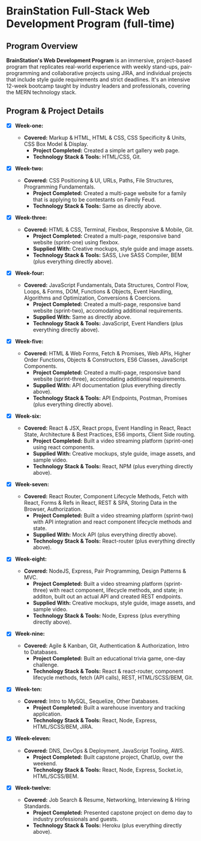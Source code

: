 # BrainStation Full-Stack Web Development Program (full-time)

## Program Overview

**BrainStation's Web Development Program** is an immersive, project-based program that replicates real-world experience with weekly stand-ups, pair-programming and collaborative projects using JIRA, and individual projects that include style guide requirements and strict deadlines. It's an intensive 12-week bootcamp taught by industry leaders and professionals, covering the MERN technology stack. 

## Program & Project Details 

- [x] **Week-one:**
    *   **Covered:** Markup & HTML, HTML & CSS, CSS Specificity & Units, CSS Box Model & Display.
        * **Project Completed:** Created a simple art gallery web page.
        * **Technology Stack & Tools:** HTML/CSS, Git.

- [x] **Week-two:**
    *   **Covered:** CSS Positioning & UI, URLs, Paths, File Structures, Programming Fundamentals.
        * **Project Completed:** Created a multi-page website for a family that is applying to be contestants on Family Feud.
        * **Technology Stack & Tools:** Same as directly above.

- [x] **Week-three:**
    *  **Covered:** HTML & CSS, Terminal, Flexbox, Responsive & Mobile, Git.
        * **Project Completed:** Created a multi-page, responsive band website (sprint-one) using flexbox.
        * **Supplied With:** Creative mockups, style guide and image assets. 
        * **Technology Stack & Tools:** SASS, Live SASS Compiler, BEM (plus everything directly above).

- [x] **Week-four:**
    *   **Covered:** JavaScript Fundamentals, Data Structures, Control Flow, Loops, & Forms, DOM, Functions & Objects, Event Handling,          Algorithms and Optimization, Conversions & Coercions.
        * **Project Completed:** Created a multi-page, responsive band website (sprint-two), accomodating additional requirements.
        * **Supplied With:** Same as directly above. 
        * **Technology Stack & Tools:** JavaScript, Event Handlers (plus everything directly above).

- [x] **Week-five:**
    * **Covered:** HTML & Web Forms, Fetch & Promises, Web APIs, Higher Order Functions, Objects & Constructors, ES6 Classes,             JavaScript Components. 
        * **Project Completed:** Created a multi-page, responsive band website (sprint-three), accomodating additional requirements.
        * **Supplied With:** API documentation (plus everything directly above). 
        * **Technology Stack & Tools:** API Endpoints, Postman, Promises (plus everything directly above).

- [x] **Week-six:**
    * **Covered:** React & JSX, React props, Event Handling in React, React State, Architecture & Best Practices, ES6 imports, Client     Side routing. 
        * **Project Completed:** Built a video streaming platform (sprint-one) using react components.
        * **Supplied With:** Creative mockups, style guide, image assets, and sample video. 
        * **Technology Stack & Tools:** React, NPM (plus everything directly above).

- [x] **Week-seven:**
    * **Covered:** React Router, Component Lifecycle Methods, Fetch with React, Forms & Refs in React, REST & SPA, Storing Data in        the Browser, Authorization.
        * **Project Completed:** Built a video streaming platform (sprint-two) with API integration and react component                   lifecycle methods and state.
        * **Supplied With:** Mock API (plus everything directly above).
        * **Technology Stack & Tools:** React-router (plus everything directly above).

- [x] **Week-eight:**
    * **Covered:** NodeJS, Express, Pair Programming, Design Patterns & MVC.
        * **Project Completed:** Built a video streaming platform (sprint-three) with react component, lifecycle methods, and state;      in additon, built out an actual API and created REST endpoints.
        * **Supplied With:** Creative mockups, style guide, image assets, and sample video. 
        * **Technology Stack & Tools:** Node, Express (plus everything directly above).

- [x] **Week-nine:**
    * **Covered:** Agile & Kanban, Git, Authentication & Authorization, Intro to Databases.
        * **Project Completed:** Built an educational trivia game, one-day challenge.
        * **Technology Stack & Tools:** React & react-router, component lifecycle methods, fetch (API calls), REST, HTML/SCSS/BEM,        Git.

- [x] **Week-ten:**
    * **Covered:** Intro to MySQL, Sequelize, Other Databases.
        * **Project Completed:** Built a warehouse inventory and tracking application.
        * **Technology Stack & Tools:** React, Node, Express, HTML/SCSS/BEM, JIRA.

- [x] **Week-eleven:**
    * **Covered:** DNS, DevOps & Deployment, JavaScript Tooling, AWS.
        * **Project Completed:** Built capstone project, ChatUp, over the weekend.
        * **Technology Stack & Tools:** React, Node, Express, Socket.io, HTML/SCSS/BEM. 

- [x] **Week-twelve:**
    * **Covered:** Job Search & Resume, Networking, Interviewing & Hiring Standards.
        * **Project Completed:** Presented capstone project on demo day to industry professionals and guests.
        * **Technology Stack & Tools:** Heroku (plus everything directly above). 